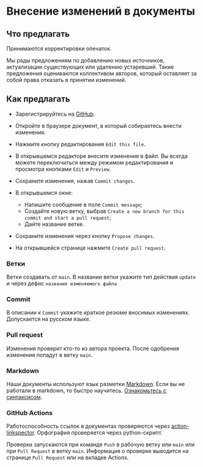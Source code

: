 # Внесение изменений в документы

## Что предлагать
Принимаются корректировки опечаток.

Мы рады предложениям по добавлению новых источников, актуализации существующих или удалению устаревший. Такие предложения оцениваются коллективом авторов, который оставляет за собой права отказать в принятии изменений.

## Как предлагать

- Зарегистрируйтесь на [GitHub](https://github.com/).

- Откройте в браузере документ, в который собираетесь внести изменения.

- Нажмите кнопку редактирования `Edit this file`.

- В открывшемся редакторе внесите изменения в файл. Вы всегда можете переключиться между режимом редактирования и просмотра кнопками `Edit` и `Preview`.

- Сохраните изменения, нажав `Commit changes`.

- В открывшемся окне:
    * Напишите сообщение в поле `Commit message`; 
    * Создайте новую ветку, выбрав `Create a new branch for this commit and start a pull request`;
    * Дайте название ветке.

- Сохраните изменения через кнопку `Propose changes`.

- На открывшейся странице нажмите `Create pull request`.

### Ветки

Ветки создавать от `main`. В названии ветки укажите тип действия `update` и через дефис `название изменяемого файла`

### Commit

В описании к `Commit` укажите краткое резюме вносимых изменениях. Допускается на русском языке.

### Pull request

Изменения проверит кто-то из автора проекта. После одобрения изменения попадут в ветку `main`.

### Markdown

Наши документы используют язык разметки [Markdown](https://ru.wikipedia.org/wiki/Markdown). Если вы не работали в markdown, то быстро научитесь. [Ознакомьтесь с синтаксисом](https://github.com/adam-p/markdown-here/wiki/Markdown-Cheatsheet).

### GitHub Actions

Работоспособность ссылок в документах проверяются через [action-linkspector](https://github.com/UmbrellaDocs/action-linkspector). Орфография проверяется через python-скрипт.

Проверки запускаются при команде `Push` в рабочую ветку или `main` или при `Pull Request` в ветку `main`. Информация о проверке выводится на странице `Pull Request` или на вкладке Actions.
